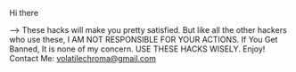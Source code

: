  Hi there 

--> These hacks will make you pretty satisfied. But like all the other hackers who use these, I AM NOT RESPONSIBLE FOR YOUR ACTIONS.
If You Get Banned, It is none of my concern. USE THESE HACKS WISELY.
Enjoy!
Contact Me: volatilechroma@gmail.com
